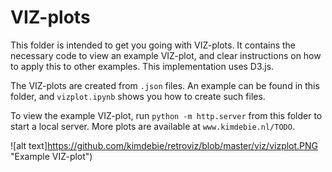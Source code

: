 # VIZ-plots

This folder is intended to get you going with VIZ-plots. It contains the necessary code to view an example VIZ-plot, and clear instructions on how to apply this to other examples. This implementation uses D3.js.

The VIZ-plots are created from `.json` files. An example can be found in this folder, and `vizplot.ipynb` shows you how to create such files.

To view the example VIZ-plot, run `python -m http.server` from this folder to start a local server. More plots are available at `www.kimdebie.nl/TODO`.

![alt text]https://github.com/kimdebie/retroviz/blob/master/viz/vizplot.PNG "Example VIZ-plot")
